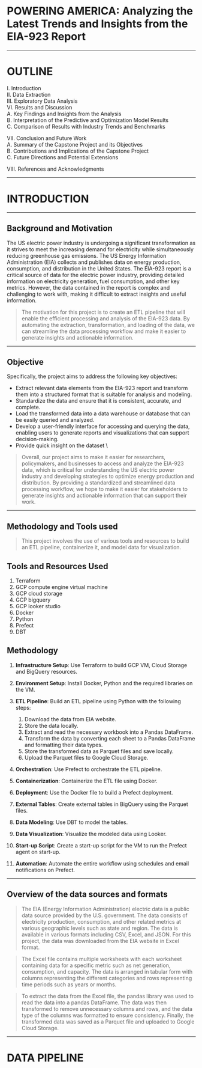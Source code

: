 # POWERING AMERICA: Analyzing the Latest Trends and Insights from the EIA-923 Report
---
# OUTLINE
I. Introduction \
II. Data Extraction \
III. Exploratory Data Analysis \
VI. Results and Discussion \
A. Key Findings and Insights from the Analysis \
B. Interpretation of the Predictive and Optimization Model Results \
C. Comparison of Results with Industry Trends and Benchmarks

VII. Conclusion and Future Work \
A. Summary of the Capstone Project and its Objectives \
B. Contributions and Implications of the Capstone Project \
C. Future Directions and Potential Extensions

VIII. References and Acknowledgments

---
# INTRODUCTION

---
## Background and Motivation
The US electric power industry is undergoing a significant transformation as it strives to meet the increasing demand for electricity while simultaneously reducing greenhouse gas emissions. The US Energy Information Administration (EIA) collects and publishes data on energy production, consumption, and distribution in the United States. The EIA-923 report is a critical source of data for the electric power industry, providing detailed information on electricity generation, fuel consumption, and other key metrics. However, the data contained in the report is complex and challenging to work with, making it difficult to extract insights and useful information.
> The motivation for this project is to create an ETL pipeline that will enable the efficient processing and analysis of the EIA-923 data. By automating the extraction, transformation, and loading of the data, we can streamline the data processing workflow and make it easier to generate insights and actionable information.

---
## Objective
Specifically, the project aims to address the following key objectives:

- Extract relevant data elements from the EIA-923 report and transform them into a structured format that is suitable for analysis and modeling.
- Standardize the data and ensure that it is consistent, accurate, and complete.
- Load the transformed data into a data warehouse or database that can be easily queried and analyzed.
- Develop a user-friendly interface for accessing and querying the data, enabling users to generate reports and visualizations that can support decision-making.
- Provide quick insight on the dataset \
> Overall, our project aims to make it easier for researchers, policymakers, and businesses to access and analyze the EIA-923 data, which is critical for understanding the US electric power industry and developing strategies to optimize energy production and distribution. By providing a standardized and streamlined data processing workflow, we hope to make it easier for stakeholders to generate insights and actionable information that can support their work.

---
## Methodology and Tools used

> This project involves the use of various tools and resources to build an ETL pipeline, containerize it, and model data for visualization.

## Tools and Resources Used
1. Terraform
2. GCP compute engine virtual machine
3. GCP cloud storage
4. GCP bigquery
5. GCP looker studio
6. Docker
7. Python
8. Prefect 
9. DBT

## Methodology

1. **Infrastructure Setup**: Use Terraform to build GCP VM, Cloud Storage and BigQuery resources.

2. **Environment Setup**: Install Docker, Python and the required libraries on the VM.

3. **ETL Pipeline**: Build an ETL pipeline using Python with the following steps:
    1. Download the data from EIA website.
    2. Store the data locally.
    3. Extract and read the necessary workbook into a Pandas DataFrame.
    4. Transform the data by converting each sheet to a Pandas DataFrame and formatting their data types.
    5. Store the transformed data as Parquet files and save locally.
    6. Upload the Parquet files to Google Cloud Storage.

4. **Orchestration**: Use Prefect to orchestrate the ETL pipeline.

5. **Containerization**: Containerize the ETL file using Docker.

6. **Deployment**: Use the Docker file to build a Prefect deployment.

7. **External Tables**: Create external tables in BigQuery using the Parquet files.

8. **Data Modeling**: Use DBT to model the tables.

9. **Data Visualization**: Visualize the modeled data using Looker.

10. **Start-up Script**: Create a start-up script for the VM to run the Prefect agent on start-up.

11. **Automation**: Automate the entire workflow using schedules and email notifications on Prefect.

---
## Overview of the data sources and formats 

> The EIA (Energy Information Administration) electric data is a public data source provided by the U.S. government. The data consists of electricity production, consumption, and other related metrics at various geographic levels such as state and region. The data is available in various formats including CSV, Excel, and JSON. For this project, the data was downloaded from the EIA website in Excel format.

> The Excel file contains multiple worksheets with each worksheet containing data for a specific metric such as net generation, consumption, and capacity. The data is arranged in tabular form with columns representing the different categories and rows representing time periods such as years or months.

> To extract the data from the Excel file, the pandas library was used to read the data into a pandas DataFrame. The data was then transformed to remove unnecessary columns and rows, and the data type of the columns was formatted to ensure consistency. Finally, the transformed data was saved as a Parquet file and uploaded to Google Cloud Storage.

---
# DATA PIPELINE

